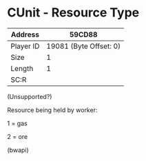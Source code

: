 #  CUnit - Resource Type
Address   | 59CD88
----------|-------------
Player ID | 19081 (Byte Offset: 0)
Size 	  | 1
Length 	  | 1
SC:R      | 

(Unsupported?)

Resource being held by worker:
1 = gas
2 = ore
(bwapi)
